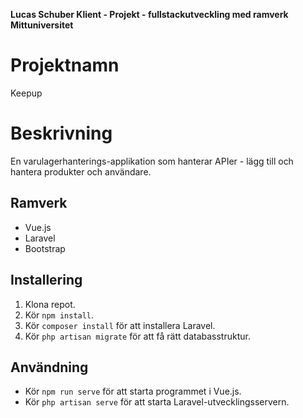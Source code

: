 **Lucas Schuber
Klient - Projekt - fullstackutveckling med ramverk
Mittuniversitet**

# Projektnamn
Keepup

# Beskrivning
En varulagerhanterings-applikation som hanterar APIer - lägg till och hantera produkter och användare.

## Ramverk

- Vue.js
- Laravel
- Bootstrap

## Installering

1. Klona repot.
2. Kör `npm install`.
3. Kör `composer install` för att installera Laravel.
5. Kör `php artisan migrate` för att få rätt databasstruktur.

## Användning

- Kör `npm run serve` för att starta programmet i Vue.js.
- Kör `php artisan serve` för att starta Laravel-utvecklingsservern.

